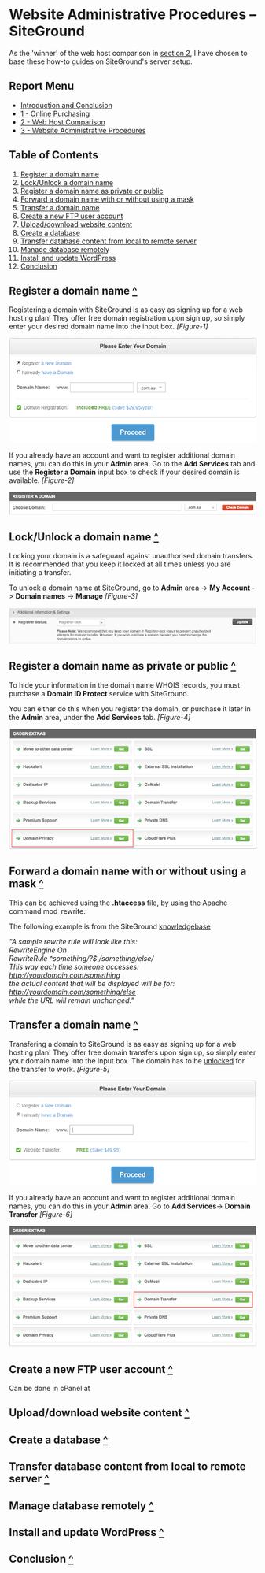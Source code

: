 # <a name="top"></a>Website Administrative Procedures – SiteGround
As the 'winner' of the web host comparison in [section 2](https://www.github.com/tzaddik/web-hosting-guide/blob/master/2-Web_Host_Comparison.md), I have chosen to base these how-to guides on SiteGround's server setup.

## Report Menu
* [Introduction and Conclusion](https://www.github.com/tzaddik/web-hosting-guide/blob/master/README.md)
* [1 - Online Purchasing](https://www.github.com/tzaddik/web-hosting-guide/blob/master/1-Online_Purchase.md)
* [2 - Web Host Comparison](https://www.github.com/tzaddik/web-hosting-guide/blob/master/2-Web_Host_Comparison.md)
* [3 - Website Administrative Procedures](https://www.github.com/tzaddik/web-hosting-guide/blob/master/3-Website_Administrative_Procedures.md)

## Table of Contents
1. [Register a domain name](#domain)
2. [Lock/Unlock a domain name](#lock)
3. [Register a domain name as private or public](#private)
4. [Forward a domain name with or without using a mask](#forward)
5. [Transfer a domain name](#transfer)
6. [Create a new FTP user account](#ftp)
7. [Upload/download website content](#content)
8. [Create a database](#database)
9. [Transfer database content from local to remote server](#databasetransfer)
10. [Manage database remotely](#manage)
11. [Install and update WordPress](#wordpress)
12. [Conclusion](#conclusion)

## <a name="domain"></a>Register a domain name [^](#top)
Registering a domain with SiteGround is as easy as signing up for a web hosting plan! They offer free domain registration upon sign up, so simply enter your desired domain name into the input box. *\[Figure-1\]*

![Figure-1](images/registerdomain.png "Figure-1")

If you already have an account and want to register additional domain names, you can do this in your **Admin** area. Go to the **Add Services** tab and use the **Register a Domain** input box to check if your desired domain is available. *\[Figure-2\]*

![Figure-2](images/registerdomainmember.png "Figure-2")

## <a name="lock"></a>Lock/Unlock a domain name [^](#top)
Locking your domain is a safeguard against unauthorised domain transfers. It is recommended that you keep it locked at all times unless you are initiating a transfer.

To unlock a domain name at SiteGround, go to **Admin** area -> **My Account** -> **Domain names** -> **Manage** *\[Figure-3\]*

![Figure-3](images/unlockdomain.png "Figure-3")

## <a name="private"></a>Register a domain name as private or public [^](#top)
To hide your information in the domain name WHOIS records, you must purchase a **Domain ID Protect** service with SiteGround.

You can either do this when you register the domain, or purchase it later in the **Admin** area, under the **Add Services** tab. *\[Figure-4\]*

![Figure-4](images/privatedomain.png "Figure-4")

## <a name="forward"></a>Forward a domain name with or without using a mask [^](#top)
This can be achieved using the **.htaccess** file, by using the Apache command mod_rewrite.

The following example is from the SiteGround [knowledgebase](http://kb.siteground.com/url_masking_with_htaccess/)

*"A sample rewrite rule will look like this:<br>RewriteEngine On<br>RewriteRule ^something/?$ /something/else/<br>This way each time someone accesses:<br>http://yourdomain.com/something<br>the actual content that will be displayed will be for:<br>http://yourdomain.com/something/else<br>while the URL will remain unchanged."*

## <a name="transfer"></a>Transfer a domain name [^](#top)
Transfering a domain to SiteGround is as easy as signing up for a web hosting plan! They offer free domain transfers upon sign up, so simply enter your domain name into the input box. The domain has to be [unlocked](#lock) for the transfer to work. *\[Figure-5\]*

![Figure-5](images/transferdomain.png "Figure-5")

If you already have an account and want to register additional domain names, you can do this in your **Admin** area. Go to **Add Services**-> **Domain Transfer** *\[Figure-6\]*

![Figure-6](images/transferdomainmembers.png "Figure-6")

## <a name="ftp"></a>Create a new FTP user account [^](#top)
Can be done in cPanel at 

## <a name="content"></a>Upload/download website content [^](#top)


## <a name="database"></a>Create a database [^](#top)


## <a name="databasetransfer"></a>Transfer database content from local to remote server [^](#top)


## <a name="manage"></a>Manage database remotely [^](#top)


## <a name="wordpress"></a>Install and update WordPress [^](#top)


## <a name="conclusion"></a> Conclusion [^](#top)

